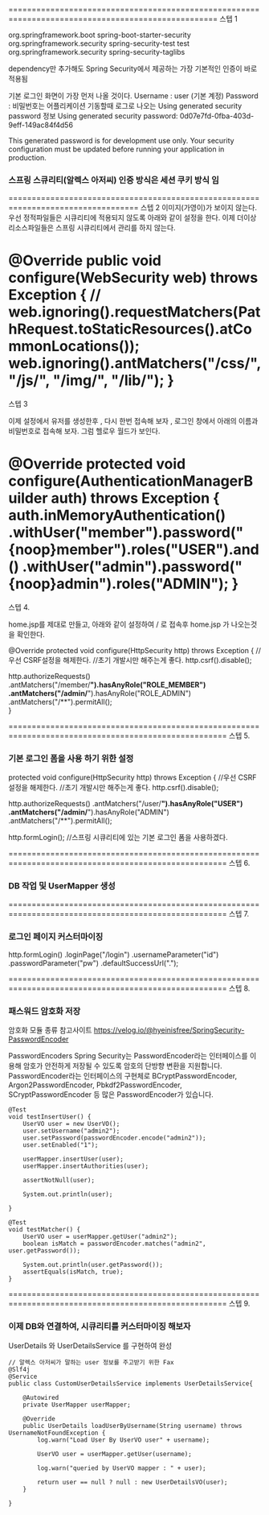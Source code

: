 ===================================================================================================
스텝 1

   <!-- 스프링 시큐리티 라이브러리 -->
   <dependency>
	   <groupId>org.springframework.boot</groupId>
	   <artifactId>spring-boot-starter-security</artifactId>
   </dependency>
   <dependency>
	   <groupId>org.springframework.security</groupId>
   	   <artifactId>spring-security-test</artifactId>
	   <scope>test</scope>
   </dependency>
   <!-- 스프링 부트에서는  jsp 태그를 지원 하지 않기 때문에 직접 입력 해야야함 -->
   <dependency>
	   <groupId>org.springframework.security</groupId>
	   <artifactId>spring-security-taglibs</artifactId>
   </dependency>
		

dependency만 추가해도 Spring Security에서 제공하는 가장 기본적인 인증이 바로 적용됨

기본 로그인 화면이 가장 먼저 나올 것이다.
Username : user (기본 계정)
Password : 비밀번호는 어플리케이션 기동할때 로그로 나오는 Using generated security password 정보
Using generated security password: 0d07e7fd-0fba-403d-9eff-149ac84f4d56

This generated password is for development use only. Your security configuration must be updated before running your application in production.

### 스프링 스큐리티(알렉스 아저씨) 인증 방식은 세션 쿠키 방식 임

==================================================================================
스텝 2
   이미지(가영이)가 보이지 않는다.
   우선 정적파일들은 시큐리티에 적용되지 않도록 아래와 같이 설정을 한다.
   이제 더이상 리소스파일들은 스프링 시큐리티에서 관리를 하지 않는다.   

   @Override
   public void configure(WebSecurity web) throws Exception {
      // web.ignoring().requestMatchers(PathRequest.toStaticResources().atCommonLocations());
      web.ignoring().antMatchers("/css/**", "/js/**", "/img/**", "/lib/**");
   }
=====================================================================================================
스텝 3

이제 설정에서 유저를 생성한후 , 다시 한번 접속해 보자 , 로그인 창에서 아래의 이름과 비밀번호로 접속해 보자. 그럼 헬로우 월드가 보인다.
   
   @Override
   protected void configure(AuthenticationManagerBuilder auth) throws Exception {
       auth.inMemoryAuthentication()
               .withUser("member").password("{noop}member").roles("USER").and()
               .withUser("admin").password("{noop}admin").roles("ADMIN");
   }
=====================================================================================================
스텝 4.

home.jsp를 제대로 만들고, 아래와 같이 설정하여 / 로 접속후 home.jsp 가 나오는것을 확인한다.

   @Override
   protected void configure(HttpSecurity http) throws Exception {
      //우선 CSRF설정을 해제한다.
      //초기 개발시만 해주는게 좋다.
      http.csrf().disable();
      
   http.authorizeRequests()
      .antMatchers("/member/**").hasAnyRole("ROLE_MEMBER") 
      .antMatchers("/admin/**").hasAnyRole("ROLE_ADMIN")
      .antMatchers("/**").permitAll();      
   }
   
=====================================================================================================
스텝 5.

### 기본 로그인 폼을 사용 하기 위한 설정
   protected void configure(HttpSecurity http) throws Exception {
      //우선 CSRF설정을 해제한다.
      //초기 개발시만 해주는게 좋다.
      http.csrf().disable();
      
   http.authorizeRequests()
   	.antMatchers("/user/**").hasAnyRole("USER") 
    .antMatchers("/admin/**").hasAnyRole("ADMIN")
    .antMatchers("/**").permitAll();
      
   http.formLogin(); //스프링 시큐리티에 있는 기본 로그인 폼을 사용하겠다.

=====================================================================================================
스텝 6.

### DB 작업 및 UserMapper 생성

=====================================================================================================
스텝 7.

### 로그인 페이지 커스터마이징

http.formLogin()
	.loginPage("/login")
	.usernameParameter("id")
	.passwordParameter("pw")
	.defaultSuccessUrl(".");
	
=====================================================================================================
스텝 8.

### 패스워드 암호화 저장

암호화 모듈 종류 참고사이트
https://velog.io/@hyeinisfree/SpringSecurity-PasswordEncoder

PasswordEncoders
Spring Security는 PasswordEncoder라는 인터페이스를 이용해 암호가 안전하게 저장될 수 있도록 암호의 단방향 변환을 지원합니다. 
PasswordEncoder라는 인터페이스의 구현체로 BCryptPasswordEncoder, Argon2PasswordEncoder, Pbkdf2PasswordEncoder, SCryptPasswordEncoder 등 많은 PasswordEncoder가 있습니다. 

	@Test
	void testInsertUser() {
		UserVO user = new UserVO();
		user.setUsername("admin2");
		user.setPassword(passwordEncoder.encode("admin2"));
		user.setEnabled("1");
		
		userMapper.insertUser(user);
		userMapper.insertAuthorities(user);
		
		assertNotNull(user);
		
		System.out.println(user);
		
	}
	
	@Test
	void testMatcher() {
		UserVO user = userMapper.getUser("admin2");
		boolean isMatch = passwordEncoder.matches("admin2", user.getPassword());
		
		System.out.println(user.getPassword());
		assertEquals(isMatch, true);
	}

=====================================================================================================
스텝 9.

### 이제 DB와 연결하여, 시큐리티를 커스터마이징 해보자

UserDetails 와 UserDetailsService 를 구현하여 완성

~~~
// 알렉스 아저씨가 말하는 user 정보를 주고받기 위한 Fax
@Slf4j
@Service
public class CustomUserDetailsService implements UserDetailsService{

	@Autowired
	private UserMapper userMapper;
	
	@Override
	public UserDetails loadUserByUsername(String username) throws UsernameNotFoundException {
		log.warn("Load User By UserVO user" + username);
		
		UserVO user = userMapper.getUser(username);
		
		log.warn("queried by UserVO mapper : " + user);
		
		return user == null ? null : new UserDetailsVO(user);
	}
	
}
~~~

